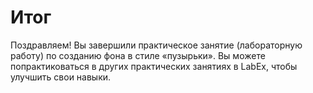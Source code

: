 # Итог

Поздравляем! Вы завершили практическое занятие (лабораторную работу) по созданию фона в стиле «пузырьки». Вы можете попрактиковаться в других практических занятиях в LabEx, чтобы улучшить свои навыки.
